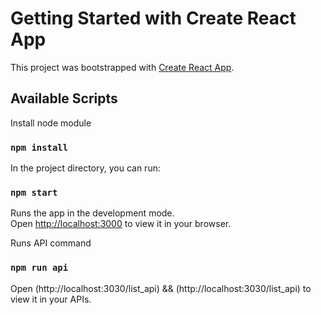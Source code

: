 # Getting Started with Create React App

This project was bootstrapped with [Create React App](https://github.com/facebook/create-react-app).

## Available Scripts

Install node module

### `npm install`

In the project directory, you can run:

### `npm start`

Runs the app in the development mode.\
Open [http://localhost:3000](http://localhost:3000) to view it in your browser.

Runs API command 

### `npm run api`

Open (http://localhost:3030/list_api) && (http://localhost:3030/list_api) to view it in your APIs.

